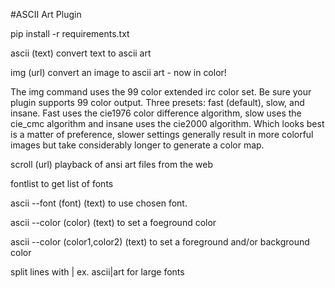 #ASCII Art Plugin

pip install -r requirements.txt

ascii (text) convert text to ascii art

img (url) convert an image to ascii art - now in color!

The img command uses the 99 color extended irc color set.
Be sure your plugin supports 99 color output.
Three presets: fast (default), slow, and insane.
Fast uses the cie1976 color difference algorithm,
slow uses the cie_cmc algorithm and insane uses the
cie2000 algorithm. Which looks best is a matter of preference,
slower settings generally result in more colorful images
but take considerably longer to generate a color map.

scroll (url) playback of ansi art files from the web

fontlist to get list of fonts

ascii --font (font) (text) to use chosen font.

ascii --color (color) (text) to set a foeground color

ascii --color (color1,color2) (text) to set a foreground and/or background color

split lines with | ex. ascii|art for large fonts
